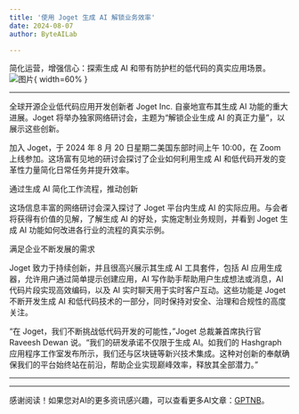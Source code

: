 ```yaml
---
title: '使用 Joget 生成 AI 解锁业务效率'
date: 2024-08-07
author: ByteAILab

---
```


简化运营，增强信心：探索生成 AI 和带有防护栏的低代码的真实应用场景。![图片](https://ai-techpark.com/wp-content/uploads/2024/08/Unlock-960x540.jpg){ width=60% }

---


全球开源企业低代码应用开发创新者 Joget Inc. 自豪地宣布其生成 AI 功能的重大进展。Joget 将举办独家网络研讨会，主题为“解锁企业生成 AI 的真正力量”，以展示这些创新。

加入 Joget，于 2024 年 8 月 20 日星期二美国东部时间上午 10:00，在 Zoom 上线参加。这场富有见地的研讨会探讨了企业如何利用生成 AI 和低代码开发的变革性力量简化日常任务并提升效率。

通过生成 AI 简化工作流程，推动创新

这场信息丰富的网络研讨会深入探讨了 Joget 平台内生成 AI 的实际应用。与会者将获得有价值的见解，了解生成 AI 的好处，实施定制业务规则，并看到 Joget 生成 AI 功能如何改进各行业的流程的真实示例。

满足企业不断发展的需求

Joget 致力于持续创新，并且很高兴展示其生成 AI 工具套件，包括 AI 应用生成器，允许用户通过简单提示创建应用，AI 写作助手帮助用户生成想法或消息，AI 代码片段实现高效编码，以及 AI 实时聊天用于实时客户互动。这些功能是 Joget 不断开发生成 AI 和低代码技术的一部分，同时保持对安全、治理和合规性的高度关注。

“在 Joget，我们不断挑战低代码开发的可能性，”Joget 总裁兼首席执行官 Raveesh Dewan 说。“我们的研发承诺不仅限于生成 AI。如我们的 Hashgraph 应用程序工作室发布所示，我们还与区块链等新兴技术集成。这种对创新的奉献确保我们的平台始终站在前沿，帮助企业实现巅峰效率，释放其全部潜力。”

---
---
感谢阅读！如果您对AI的更多资讯感兴趣，可以查看更多AI文章：[GPTNB](https://gptnb.com)。